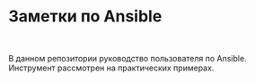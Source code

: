 <h1>Заметки по Ansible</h1>
<br>
<p>
В данном репозитории руководство пользователя по Ansible.
Инструмент рассмотрен на практических примерах.
</p>
